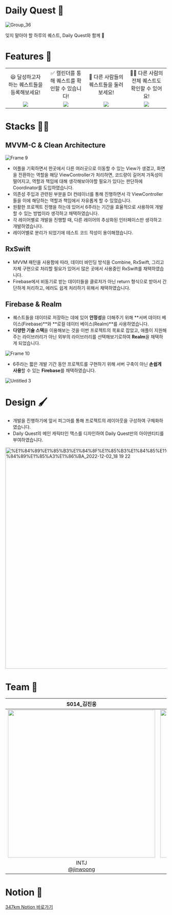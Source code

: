 # Daily Quest 🧩

![Group_36](https://user-images.githubusercontent.com/26710036/207524292-bf21d9d8-7738-4ea2-9bab-db4f513d5a71.png)

잊지 말아야 할 하루의 퀘스트, Daily Quest와 함께  🧩


# Features 👏

<table width="100%">
    <tr>
      <td width="25%" align="center">😃 달성하고자 하는 퀘스트들을 등록해보세요!</td>
      <td width="25%" align="center">✅ 캘린더를 통해 퀘스트를 확인할 수 있습니다!</td>
      <td width="25%" align="center">👀 다른 사람들의 퀘스트들을 둘러보세요!</td>
      <td width="25%"  align="center">🤼‍♀️ 다른 사람의 전체 퀘스트도 확인할 수 있어요!</td>
    </tr>
    <tr>
      <td width="25%"  align="center"><img src="https://user-images.githubusercontent.com/26710036/207527078-4bebd25f-1337-4dff-911e-45d9e2362fa1.gif" /></td>
      <td width="25%"  align="center"><img src="https://user-images.githubusercontent.com/26710036/207528844-964cf81e-0597-4a67-826d-625dd51de6f4.gif" /></td>
      <td width="25%"  align="center"><img src="https://user-images.githubusercontent.com/26710036/207528731-8b6bea5b-4a60-414e-9b63-921b36bde368.gif" /></td>
      <td width="25%"  align="center"><img src="https://user-images.githubusercontent.com/26710036/207528793-a67e4940-607c-48ab-8937-ef9240e7ab7a.gif" /></td>
    </tr>
</table>



# Stacks 🧑‍💻

## MVVM-C & Clean Architecture

![Frame 9](https://user-images.githubusercontent.com/26710036/207525159-3629e537-5270-4b48-b60f-158525a9a333.png)

- 어플을 기획하면서 한곳에서 다른 여러곳으로 이동할 수 있는 View가 생겼고, 화면을 전환하는 역할을 해당 ViewController가 처리하면, 코드량이 길어져 가독성이 떨어지고, 역할과 책임에 대해 생각해보아야할 필요가 있다는 판단하에 Coordinator를 도입하였습니다.
- 의존성 주입과 관련된 부분을 DI 컨테이너를 통해 진행하면서 각 ViewController들을 이에 해당하는 역할과 책임에서 자유롭게 할 수 있었습니다.
- 원활한 프로젝트 진행을 하는데 있어서 6주라는 기간을 효율적으로 사용하여 개발할 수 있는 방법이라 생각하고 채택하였습니다.
- 각 레이어별로 개발을 진행할 때, 다른 레이어의 추상화된 인터페이스만 생각하고 개발하였습니다.
- 레이어별로 분리가 되었기에 테스트 코드 작성이 용이해졌습니다.

## RxSwift

- MVVM 패턴을 사용함에 따라, 데이터 바인딩 방식을 Combine, RxSwift, 그리고 자체 구현으로 처리할 필요가 있어서 많은 곳에서 사용중인 RxSwift를 채택하였습니다.
- Firebase에서 비동기로 받는 데이터들을 클로저가 아닌 return 형식으로 받아서 간단하게 처리하고, 에러도 쉽게 처리하기 위해서 채택하였습니다.

## Firebase & Realm

- 퀘스트들을 데이터로 저장하는 데에 있어 **안정성**을 더해주기 위해 **서버 데이터 베이스(Firebase)**와 **로컬 데이터 베이스(Realm)**를 사용하였습니다.
- **다양한 기술 스택**을 이용해보는 것을 이번 프로젝트의 목표로 잡았고, 애플이 지원해주는 라이브러리가 아닌 외부의 라이브러리를 선택해보기로하여 **Realm**을 채택하게 되었습니다.

![Frame 10](https://user-images.githubusercontent.com/26710036/207525512-01ef9e47-409c-4e59-b78d-948ace96f7ae.png)

- 6주라는 짧은 개발 기간 동안 프로젝트를 구현하기 위해 서버 구축이 아닌 **손쉽게 사용**할 수 있는 **Firebase**를 채택하였습니다.
    
![Untitled 3](https://user-images.githubusercontent.com/26710036/207525678-40517feb-aefc-419c-a933-5a8a5414859e.png)    

# Design 🖌️

- 개발을 진행하기에 앞서 피그마를 통해 프로젝트의 레이아웃을 구성하여 구체화하였습니다.
- Daily Quest의 메인 캐릭터인 맥스를 디자인하여 Daily Quest만의 아이덴티티를 부여하였습니다.

<img width="689" alt="%E1%84%89%E1%85%B3%E1%84%8F%E1%85%B3%E1%84%85%E1%85%B5%E1%86%AB%E1%84%89%E1%85%A3%E1%86%BA_2022-12-02_18 19 22" src="https://user-images.githubusercontent.com/26710036/207525776-a83b63e2-43a2-4be1-a499-e92d8d264560.png">

# Team 👥

|S014_김진웅|S017_박동훈|S036_이다연|S042_이전희|S000_맥스|
|:-:|:-:|:-:|:-:|:-:|
|<img src="https://avatars.githubusercontent.com/u/26710036?v=4" width=460 />|<img src="https://avatars.githubusercontent.com/u/53684146?v=4" width=460 />|<img src="https://avatars.githubusercontent.com/u/43718982?v=4" width=460 />|<img src="https://avatars.githubusercontent.com/u/48307153?v=4" width=460>|<img src="https://user-images.githubusercontent.com/26710036/200534784-56842273-7428-4c6e-b79f-465027d4a5e7.png" width=460 />|
|INTJ<br>[@jinwoong](https://github.com/jinwoong16)|ISTP<br>[@wickedRun](https://github.com/wickedRun)|ISTP<br>[@sprituz](https://github.com/sprituz)|ENFJ<br>[@Jeonhui](https://github.com/Jeonhui)|ESFP<br>[@Max](https://github.com/boostcampwm-2022/iOS03-DailyQuest/wiki)|

# Notion 📕

[347km Notion 바로가기](https://boostcamp-wm.notion.site/iOS03-347km-b1040580dc7347b78b393b6761028ad2)
